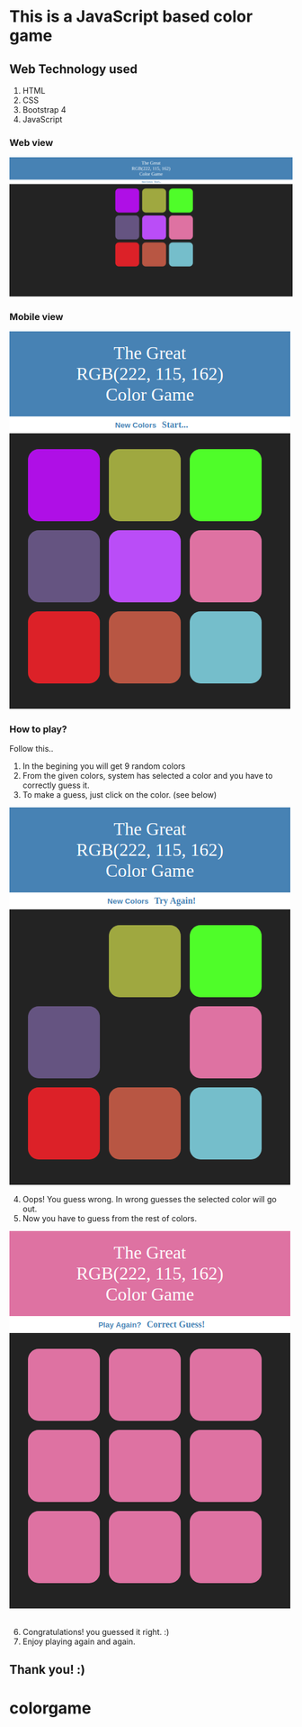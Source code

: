 # This is a JavaScript based color game

## Web Technology used
1. HTML 
2. CSS
3. Bootstrap 4
4. JavaScript

### Web view

![alt text](https://github.com/AdminAbhi/Web-dev-mini-Projects/blob/master/JavaScript-Color-Game/PC-view.png?raw=true)

### Mobile view

![alt text](https://github.com/AdminAbhi/Web-dev-mini-Projects/blob/master/JavaScript-Color-Game/Mobile-view.png?raw=true)

### How to play?
Follow this..
1. In the begining you will get 9 random colors
2. From the given colors, system has selected a color and you have to correctly guess it.
3. To make a guess, just click on the color. (see below)

![alt text](https://github.com/AdminAbhi/Web-dev-mini-Projects/blob/master/JavaScript-Color-Game/Mobile-view2.png?raw=true)

4. Oops! You guess wrong. In wrong guesses the selected color will go out.
5. Now you have to guess from the rest of colors.

![alt text](https://github.com/AdminAbhi/Web-dev-mini-Projects/blob/master/JavaScript-Color-Game/Mobile-view3.png?raw=true)
##
6. Congratulations! you guessed it right. :)
7. Enjoy playing again and again.

## Thank you! :)
# colorgame
